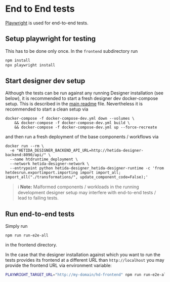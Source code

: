 # End to End tests
[Playwright](https://playwright.dev/) is used for end-to-end tests.

## Setup playwright for testing
This has to be done only once. In the `frontend` subdirectory run
```sh
npm install
npx playwright install
```

## Start designer dev setup
Although the tests can be run against any running Designer installation (see below), it is recommended to start a fresh designer dev docker-compose setup. This is described in the [main readme](../README.md) file. Nevertheless it is recommended to start a clean setup via
```
docker-compose -f docker-compose-dev.yml down --volumes \
    && docker-compose -f docker-compose-dev.yml build \
    && docker-compose -f docker-compose-dev.yml up --force-recreate
```
and then run a fresh deployment of the base components / workflows via
```
docker run --rm \
  -e "HETIDA_DESIGNER_BACKEND_API_URL=http://hetida-designer-backend:8090/api/" \
  --name htdruntime_deployment \
  --network hetida-designer-network \
  --entrypoint python hetida-designer_hetida-designer-runtime -c 'from hetdesrun.exportimport.importing import import_all; import_all("./transformations/", update_component_code=False);'
```

> :information_source: **Note:** Malformed components / workloads in the running development designer setup may interfere with end-to-end tests / lead to failing tests.

## Run end-to-end tests
Simply run
```
npm run run-e2e-all
```
in the frontend directory.

In the case that the designer installation against which you want to run the tests provides its frontend at a different URL than `http://localhost` you may provide the frontend URL via environment variable:
```bash
PLAYWRIGHT_TARGET_URL="http://my-domain/hd-frontend" npm run run-e2e-all
```

